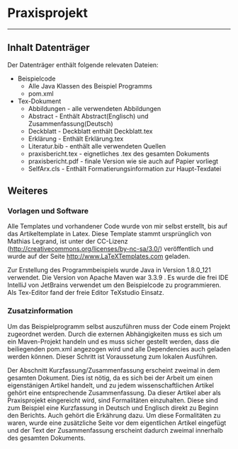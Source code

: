 # Praxisprojekt
---
## Inhalt Datenträger
Der Datenträger enthält folgende relevaten Dateien:
 * Beispielcode
   * Alle Java Klassen des Beispiel Programms
   * pom.xml
 * Tex-Dokument
   * Abbildungen - alle verwendeten Abbildungen
   * Abstract - Enthält Abstract(Englisch) und Zusammenfassung(Deutsch)
   * Deckblatt - Deckblatt enthält Deckblatt.tex
   * Erklärung - Enthält Erklärung.tex
   * Literatur.bib - enthält alle verwendeten Quellen
   * praxisbericht.tex - eignetliches .tex des gesamten Dokuments
   * praxisbericht.pdf - finale Version wie sie auch auf Papier vorliegt
   * SelfArx.cls - Enthält Formatierungsinformation zur Haupt-Texdatei

## Weiteres
### Vorlagen und Software
Alle Templates und vorhandener Code wurde von mir selbst erstellt, bis auf das Artikeltemplate in Latex. Diese Template stammt ursprünglich von Mathias Legrand, ist unter der CC-Lizenz (http://creativecommons.org/licenses/by-nc-sa/3.0/) veröffentlich und wurde auf der Seite http://www.LaTeXTemplates.com geladen.

Zur Erstellung des Programmbeispiels wurde Java in Version 1.8.0_121 verwendet. Die Version von Apache Maven war 3.3.9 . Es wurde die frei IDE IntelliJ von JetBrains verwendet um den Beispielcode zu programmieren. Als Tex-Editor fand der freie Editor TeXstudio Einsatz.

### Zusatzinformation
Um das Beispielprogramm selbst auszuführen muss der Code einem Projekt zugeordnet werden. Durch die externen Abhängigkeiten muss es sich um ein Maven-Projekt handeln und es muss sicher gestellt werden, dass die beiliegenden pom.xml angezogen wird und alle Dependencies auch geladen werden können. Dieser Schritt ist Voraussetung zum lokalen Ausführen.

Der Abschnitt Kurzfassung/Zusammenfassung erscheint zweimal in dem gesamten Dokument. Dies ist nötig, da es sich bei der Arbeit um einen eigenstänigen Artikel handelt, und zu jedem wissenschaftlichen Artikel gehört eine entsprechende Zusammenfassung. Da dieser Artikel aber als Praxisprojekt eingereicht wird, sind Formalitäten einzuhalten. Diese sind zum Beispiel eine Kurzfassung in Deutsch und Englisch direkt zu Beginn den Berichts. Auch gehört die Erkährung dazu. Um diese Formalitäten zu waren, wurde eine zusätzliche Seite vor dem eigentlichen Artikel eingefügt und der Text der Zusammenfassung erscheint dadurch zweimal innerhalb des gesamten Dokuments.
